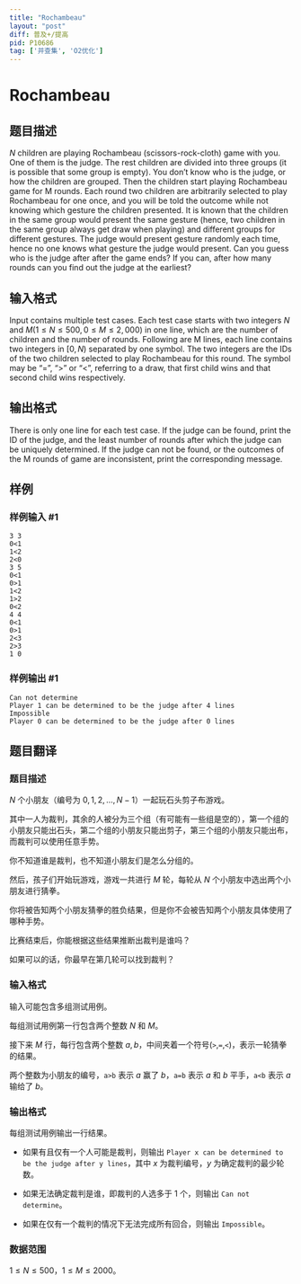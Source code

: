 ```yaml
---
title: "Rochambeau"
layout: "post"
diff: 普及+/提高
pid: P10686
tag: ['并查集', 'O2优化']
---
```

# Rochambeau
## 题目描述

$N$ children are playing Rochambeau (scissors-rock-cloth) game with you. One of them is the judge. The rest children are divided into three groups (it is possible that some group is empty). You don’t know who is the judge, or how the children are grouped. Then the children start playing Rochambeau game for M rounds. Each round two children are arbitrarily selected to play Rochambeau for one once, and you will be told the outcome while not knowing which gesture the children presented. It is known that the children in the same group would present the same gesture (hence, two children in the same group always get draw when playing) and different groups for different gestures. The judge would present gesture randomly each time, hence no one knows what gesture the judge would present. Can you guess who is the judge after after the game ends? If you can, after how many rounds can you find out the judge at the earliest?
## 输入格式

Input contains multiple test cases. Each test case starts with two integers $N$ and $M (1 \le N \le 500, 0 \le M \le 2,000)$ in one line, which are the number of children and the number of rounds. Following are M lines, each line contains two integers in $[0, N)$ separated by one symbol. The two integers are the IDs of the two children selected to play Rochambeau for this round. The symbol may be “=”, “>” or “<”, referring to a draw, that first child wins and that second child wins respectively.
## 输出格式

There is only one line for each test case. If the judge can be found, print the ID of the judge, and the least number of rounds after which the judge can be uniquely determined. If the judge can not be found, or the outcomes of the M rounds of game are inconsistent, print the corresponding message.
## 样例

### 样例输入 #1
```
3 3
0<1
1<2
2<0
3 5
0<1
0>1
1<2
1>2
0<2
4 4
0<1
0>1
2<3
2>3
1 0
```
### 样例输出 #1
```
Can not determine
Player 1 can be determined to be the judge after 4 lines
Impossible
Player 0 can be determined to be the judge after 0 lines

```
## 题目翻译

### 题目描述

$N$ 个小朋友（编号为 $0,1,2,…,N−1$）一起玩石头剪子布游戏。

其中一人为裁判，其余的人被分为三个组（有可能有一些组是空的），第一个组的小朋友只能出石头，第二个组的小朋友只能出剪子，第三个组的小朋友只能出布，而裁判可以使用任意手势。

你不知道谁是裁判，也不知道小朋友们是怎么分组的。

然后，孩子们开始玩游戏，游戏一共进行 $M$
 轮，每轮从 $N$ 个小朋友中选出两个小朋友进行猜拳。

你将被告知两个小朋友猜拳的胜负结果，但是你不会被告知两个小朋友具体使用了哪种手势。

比赛结束后，你能根据这些结果推断出裁判是谁吗？

如果可以的话，你最早在第几轮可以找到裁判？

### 输入格式

输入可能包含多组测试用例。

每组测试用例第一行包含两个整数 $N$ 和 $M$。

接下来 $M$ 行，每行包含两个整数 $a,b$，中间夹着一个符号(`>`,`=`,`<`)，表示一轮猜拳的结果。

两个整数为小朋友的编号，`a>b` 表示 $a$ 赢了 $b$，`a=b` 表示 $a$ 和 $b$ 平手，`a<b` 表示 $a$ 输给了 $b$。

### 输出格式

每组测试用例输出一行结果。

+ 如果有且仅有一个人可能是裁判，则输出 `Player x can be determined to be the judge after y lines`，其中 $x$ 为裁判编号，$y$ 为确定裁判的最少轮数。

+ 如果无法确定裁判是谁，即裁判的人选多于 $1$ 个，则输出 `Can not determine`。

+ 如果在仅有一个裁判的情况下无法完成所有回合，则输出 `Impossible`。

### 数据范围

$1 \le N \le 500$，$1 \le M \le 2000$。
